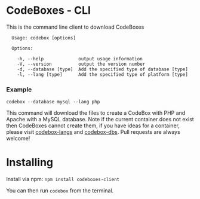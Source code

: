 # CodeBoxes - CLI

This is the command line client to download CodeBoxes

```
  Usage: codebox [options]

  Options:

    -h, --help             output usage information
    -V, --version          output the version number
    -d, --database [type]  Add the specified type of database [type]
    -l, --lang [type]      Add the specified type of platform [type]
```

### Example

`codebox --database mysql --lang php` 

This command will download the files to create a CodeBox with PHP and Apache with a MySQL database.
Note if the current container does not exist then CodeBoxes cannot create them, if you have ideas for a container, please visit [codebox-langs](https://github.com/codeboxes/codeboxes-langs) and [codebox-dbs](https://github.com/codeboxes/codeboxes-dbs). Pull requests are always welcome!

# Installing

Install via npm: `npm install codeboxes-client`

You can then run `codebox` from the terminal.